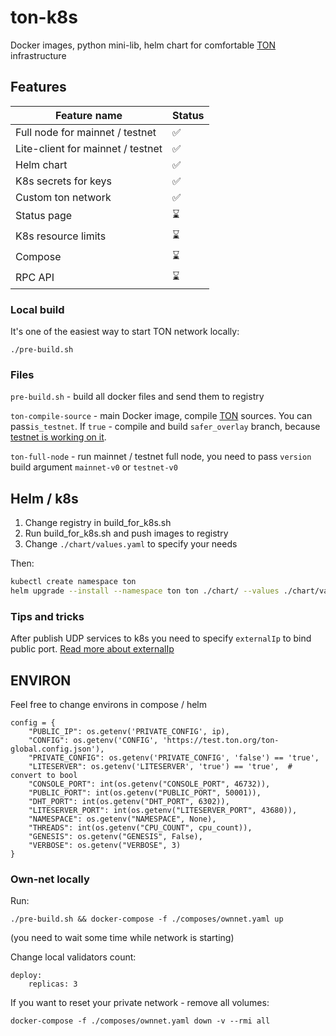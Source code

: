 # ton-k8s

Docker images, python mini-lib, helm chart for comfortable [TON](https://ton.org) infrastructure

## Features

| Feature name                      | Status |
|-----------------------------------|--------|
| Full node for mainnet / testnet   | ✅      |
| Lite-client for mainnet / testnet | ✅      |
| Helm chart                        | ✅      |
| K8s secrets for keys              | ✅      |
| Custom ton network                | ✅      |
| Status page                       | ⌛      |
| K8s resource limits               | ⌛      |
| Compose                           | ⌛      |
| RPC API                           | ⌛      |

### Local build

It's one of the easiest way to start TON network locally:

```
./pre-build.sh
```

### Files

`pre-build.sh` - build all docker files and send them to registry

`ton-compile-source` - main Docker image, compile [TON](`https://github.com/newton-blockchain/ton/`) sources. You can
pass`is_testnet`. If `true` - compile and build `safer_overlay` branch,
because [testnet is working on it](https://t.me/testnetstatus/3).

`ton-full-node` - run mainnet / testnet full node, you need to pass `version` build argument `mainnet-v0`
or `testnet-v0`

## Helm / k8s

1. Change registry in build_for_k8s.sh
2. Run build_for_k8s.sh and push images to registry
3. Change `./chart/values.yaml` to specify your needs

Then:

```bash
kubectl create namespace ton
helm upgrade --install --namespace ton ton ./chart/ --values ./chart/values.yaml 
```

### Tips and tricks

After publish UDP services to k8s you need to specify `externalIp` to bind public port.
[Read more about externalIp](https://kubernetes.io/docs/concepts/services-networking/service/#external-ips)

## ENVIRON

Feel free to change environs in compose / helm

```
config = {
    "PUBLIC_IP": os.getenv('PRIVATE_CONFIG', ip),
    "CONFIG": os.getenv('CONFIG', 'https://test.ton.org/ton-global.config.json'),
    "PRIVATE_CONFIG": os.getenv('PRIVATE_CONFIG', 'false') == 'true',
    "LITESERVER": os.getenv('LITESERVER', 'true') == 'true',  # convert to bool
    "CONSOLE_PORT": int(os.getenv("CONSOLE_PORT", 46732)),
    "PUBLIC_PORT": int(os.getenv("PUBLIC_PORT", 50001)),
    "DHT_PORT": int(os.getenv("DHT_PORT", 6302)),
    "LITESERVER_PORT": int(os.getenv("LITESERVER_PORT", 43680)),
    "NAMESPACE": os.getenv("NAMESPACE", None),
    "THREADS": int(os.getenv("CPU_COUNT", cpu_count)),
    "GENESIS": os.getenv("GENESIS", False),
    "VERBOSE": os.getenv("VERBOSE", 3)
}
```

### Own-net locally

Run:

```
./pre-build.sh && docker-compose -f ./composes/ownnet.yaml up
```

(you need to wait some time while network is starting)

Change local validators count:

```
deploy:
    replicas: 3
```

If you want to reset your private network - remove all volumes:

```
docker-compose -f ./composes/ownnet.yaml down -v --rmi all
```